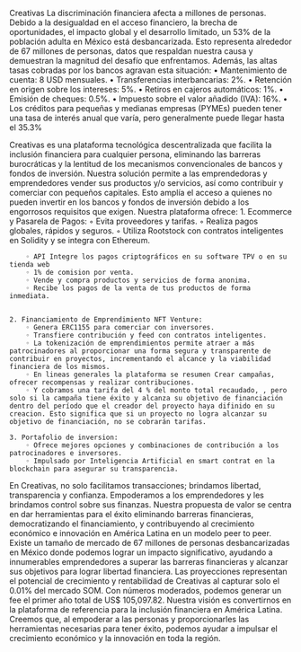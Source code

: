 Creativas
La discriminación financiera afecta a millones de personas. Debido a la desigualdad en el acceso financiero, la brecha de oportunidades, el impacto global y el desarrollo limitado, un 53% de la población adulta en México está desbancarizada. Esto representa alrededor de 67 millones de personas, datos que respaldan nuestra causa y demuestran la magnitud del desafío que enfrentamos.
Además, las altas tasas cobradas por los bancos agravan esta situación:
    • Mantenimiento de cuenta: 8 USD mensuales.
    • Transferencias interbancarias: 2%.
    • Retención en origen sobre los intereses: 5%.
    • Retiros en cajeros automáticos: 1%.
    • Emisión de cheques: 0.5%.
    • Impuesto sobre el valor añadido (IVA): 16%.
    • Los créditos para pequeñas y medianas empresas (PYMEs) pueden tener una tasa de interés anual que varía, pero generalmente puede llegar hasta el 35.3%

Creativas es una plataforma tecnológica descentralizada que facilita la inclusión financiera para cualquier persona, eliminando las barreras burocráticas y la lentitud de los mecanismos convencionales de bancos y fondos de inversión.
Nuestra solución permite a las emprendedoras y emprendedores vender sus productos y/o servicios, así como contribuir y comerciar con pequeños capitales. Esto amplía el acceso a quienes no pueden invertir en los bancos y fondos de inversión debido a los engorrosos requisitos que exigen.
Nuestra plataforma ofrece:
    1. Ecommerce y Pasarela de Pagos:
        ◦ Evita proveedores y tarifas.
        ◦ Realiza pagos globales, rápidos y seguros.
        ◦ Utiliza Rootstock con contratos inteligentes en Solidity y se integra con Ethereum.

        ◦ API Integre los pagos criptográficos en su software TPV o en su tienda web
        ◦ 1% de comision por venta.
        ◦ Vende y compra productos y servicios de forma anonima.
        ◦ Recibe los pagos de la venta de tus productos de forma inmediata.


    2. Financiamiento de Emprendimiento NFT Venture:
        ◦ Genera ERC1155 para comerciar con inversores.
        ◦ Transfiere contribución y feed con contratos inteligentes.
        ◦ La tokenización de emprendimientos permite atraer a más patrocinadores al proporcionar una forma segura y transparente de contribuir en proyectos, incrementando el alcance y la viabilidad financiera de los mismos.
        ◦ En lineas generales la plataforma se resumen Crear campañas, ofrecer recompensas y realizar contribuciones. 
        ◦ Y cobramos una tarifa del 4 % del monto total recaudado, , pero solo si la campaña tiene éxito y alcanza su objetivo de financiación dentro del período que el creador del proyecto haya difinido en su creacion. Esto significa que si un proyecto no logra alcanzar su objetivo de financiación, no se cobrarán tarifas.

    3. Portafolio de inversion:
        ◦ Ofrece mejores opciones y combinaciones de contribución a los patrocinadores e inversores.
        ◦ Impulsado por Inteligencia Artificial en smart contrat en la blockchain para asegurar su transparencia.

En Creativas, no solo facilitamos transacciones; brindamos libertad, transparencia y confianza. Empoderamos a los emprendedores y les brindamos control sobre sus finanzas. Nuestra propuesta de valor se centra en dar herramientas para el éxito eliminando barreras financieras, democratizando el financiamiento, y contribuyendo al crecimiento económico e innovación en América Latina en un modelo peer to peer.
Existe un tamaño de mercado de 67 millones de personas desbancarizadas en México donde podemos lograr un impacto significativo, ayudando a innumerables emprendedores a superar las barreras financieras y alcanzar sus objetivos para lograr libertad financiera. Las proyecciones representan el potencial de crecimiento y rentabilidad de Creativas al capturar solo el 0.01% del mercado SOM. Con números moderados, podemos generar un fee el primer año total de US$ 105,097.82.
Nuestra visión es convertirnos en la plataforma de referencia para la inclusión financiera en América Latina. Creemos que, al empoderar a las personas y proporcionarles las herramientas necesarias para tener éxito, podemos ayudar a impulsar el crecimiento económico y la innovación en toda la región.
